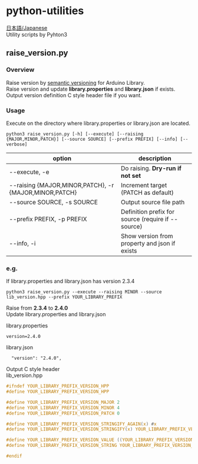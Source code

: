 # python-utilities
[日本語/Japanese](README.ja.md)  
Utility scripts by Pyhton3  

## raise_version.py

### Overview
Raise version by [semantic versioning](https://semver.org/) for Arduino Library.  
Raise version and update **library.properties** and **library.json** if exists.  
Output version definition C style header file if you want.  

### Usage

Execute on the directory where library.properties or library.json are located.  
```
python3 raise_version.py [-h] [--execute] [--raising {MAJOR,MINOR,PATCH}] [--source SOURCE] [--prefix PREFIX] [--info] [--verbose]
```

|option|description|
----|---- 
| --execute, -e | Do raising. **Dry-run if not set** |
| --raising {MAJOR,MINOR,PATCH}, -r {MAJOR,MINOR,PATCH} |  Increment target (PATCH as default) |
| --source SOURCE, -s SOURCE |  Output source file path |
| --prefix PREFIX, -p PREFIX |  Definition prefix for source (require if --source) |
|  --info, -i | Show version from property and json if exists|


### e.g.
If library.properties and library.json has version 2.3.4  
```
python3 raise_version.py --execute --raising MINOR --source lib_version.hpp --prefix YOUR_LIBRARY_PREFIX
```

Raise from **2.3.4** to **2.4.0**  
Update library.properties and library.json  

library.properties  
```
version=2.4.0
```

library.json  
```
  "version": "2.4.0",
```

Output C style header  
lib\_version.hpp  
```C
#ifndef YOUR_LIBRARY_PREFIX_VERSION_HPP
#define YOUR_LIBRARY_PREFIX_VERSION_HPP

#define YOUR_LIBRARY_PREFIX_VERSION_MAJOR 2
#define YOUR_LIBRARY_PREFIX_VERSION_MINOR 4
#define YOUR_LIBRARY_PREFIX_VERSION_PATCH 0

#define YOUR_LIBRARY_PREFIX_VERSION_STRINGIFY_AGAIN(x) #x
#define YOUR_LIBRARY_PREFIX_VERSION_STRINGIFY(x) YOUR_LIBRARY_PREFIX_VERSION_STRINGIFY_AGAIN(x)

#define YOUR_LIBRARY_PREFIX_VERSION_VALUE ((YOUR_LIBRARY_PREFIX_VERSION_MAJOR << 16) | (YOUR_LIBRARY_PREFIX_VERSION_MINOR << 8) | (YOUR_LIBRARY_PREFIX_VERSION_PATCH))
#define YOUR_LIBRARY_PREFIX_VERSION_STRING YOUR_LIBRARY_PREFIX_VERSION_STRINGIFY(YOUR_LIBRARY_PREFIX_VERSION_MAJOR.YOUR_LIBRARY_PREFIX_VERSION_MINOR.YOUR_LIBRARY_PREFIX_VERSION_PATCH)

#endif
```
